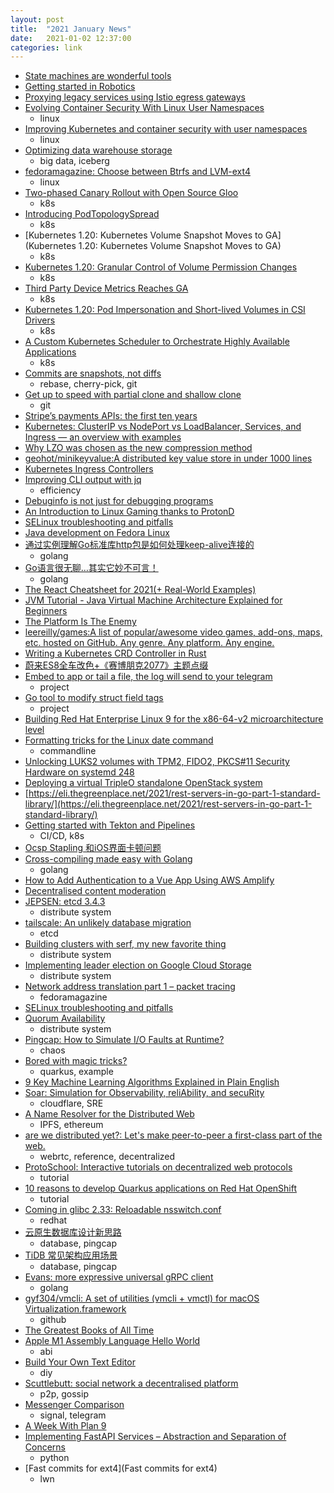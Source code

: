 ```yaml
---
layout: post
title:  "2021 January News"
date:   2021-01-02 12:37:00
categories: link
---
```


- [State machines are wonderful tools ](https://nullprogram.com/blog/2020/12/31/)
- [Getting started in Robotics](https://allshire.org/getting-started-robotics/)
- [Proxying legacy services using Istio egress gateways](https://istio.io/latest/blog/2020/proxying-legacy-services-using-egress-gateways/)
- [Evolving Container Security With Linux User Namespaces](https://netflixtechblog.com/evolving-container-security-with-linux-user-namespaces-afbe3308c082)
  - linux
- [Improving Kubernetes and container security with user namespaces](https://kinvolk.io/blog/2020/12/improving-kubernetes-and-container-security-with-user-namespaces/)
  - linux
- [Optimizing data warehouse storage](https://netflixtechblog.com/optimizing-data-warehouse-storage-7b94a48fdcbe)
  - big data, iceberg
- [fedoramagazine: Choose between Btrfs and LVM-ext4](https://fedoramagazine.org/choose-between-btrfs-and-lvm-ext4/)
  - linux
- [Two-phased Canary Rollout with Open Source Gloo](https://kubernetes.io/blog/2020/04/two-phased-canary-rollout-with-gloo/)
  - k8s
- [Introducing PodTopologySpread](https://kubernetes.io/blog/2020/05/introducing-podtopologyspread/)
  - k8s
- [Kubernetes 1.20: Kubernetes Volume Snapshot Moves to GA](Kubernetes 1.20: Kubernetes Volume Snapshot Moves to GA)
  - k8s
- [Kubernetes 1.20: Granular Control of Volume Permission Changes](https://kubernetes.io/blog/2020/12/14/kubernetes-release-1.20-fsgroupchangepolicy-fsgrouppolicy/)
  - k8s
- [Third Party Device Metrics Reaches GA](https://kubernetes.io/blog/2020/12/16/third-party-device-metrics-reaches-ga/)
  - k8s
- [Kubernetes 1.20: Pod Impersonation and Short-lived Volumes in CSI Drivers](https://kubernetes.io/blog/2020/12/18/kubernetes-1.20-pod-impersonation-short-lived-volumes-in-csi)
  - k8s
- [A Custom Kubernetes Scheduler to Orchestrate Highly Available Applications](https://kubernetes.io/blog/2020/12/21/writing-crl-scheduler/)
  - k8s
- [Commits are snapshots, not diffs](https://github.blog/2020-12-17-commits-are-snapshots-not-diffs/)
  - rebase, cherry-pick, git
- [Get up to speed with partial clone and shallow clone](https://github.blog/2020-12-21-get-up-to-speed-with-partial-clone-and-shallow-clone/)
  - git
- [Stripe’s payments APIs: the first ten years](https://stripe.com/blog/payment-api-design)
- [Kubernetes: ClusterIP vs NodePort vs LoadBalancer, Services, and Ingress — an overview with examples](https://itnext.io/kubernetes-clusterip-vs-nodeport-vs-loadbalancer-services-and-ingress-an-overview-with-722a07f3cfe1)
- [Why LZO was chosen as the new compression method](https://ubuntu.com//blog/why-lzo-was-chosen-as-the-new-compression-method)
- [geohot/minikeyvalue:A distributed key value store in under 1000 lines](https://github.com/geohot/minikeyvalue)
- [Kubernetes Ingress Controllers](https://docs.google.com/spreadsheets/d/191WWNpjJ2za6-nbG4ZoUMXMpUK8KlCIosvQB0f-oq3k/edit#gid=907731238)
- [Improving CLI output with jq](https://ubuntu.com//blog/improving-cli-output-with-jq)
  - efficiency
- [Debuginfo is not just for debugging programs](https://developers.redhat.com/blog/2021/01/07/debuginfo-is-not-just-for-debugging-programs/)
- [An Introduction to Linux Gaming thanks to ProtonD](https://www.linuxjournal.com/content/introduction-linux-gaming-thanks-protondb)
- [SELinux troubleshooting and pitfalls](https://www.redhat.com/sysadmin/selinux-troubleshooting)
- [Java development on Fedora Linux](https://fedoramagazine.org/java-development-on-fedora-linux/)
- [通过实例理解Go标准库http包是如何处理keep-alive连接的](https://tonybai.com/2021/01/08/understand-how-http-package-deal-with-keep-alive-connection/)
  - golang
- [Go语言很无聊…其实它妙不可言！](https://tonybai.com/2021/01/07/go-is-boring/)
  - golang
- [The React Cheatsheet for 2021(+ Real-World Examples)](https://www.freecodecamp.org/news/react-cheatsheet-with-real-world-examples/)
- [JVM Tutorial - Java Virtual Machine Architecture Explained for Beginners](https://www.freecodecamp.org/news/jvm-tutorial-java-virtual-machine-architecture-explained-for-beginners/)
- [The Platform Is The Enemy](https://danielbmarkham.com/the-platform-is-the-enemy/)
- [leereilly/games:A list of popular/awesome video games, add-ons, maps, etc. hosted on GitHub. Any genre. Any platform. Any engine.](https://github.com/leereilly/games)
- [Writing a Kubernetes CRD Controller in Rust](http://technosophos.com/2019/08/07/writing-a-kubernetes-controller-in-rust.html)
- [蔚来ES8全车改色+《赛博朋克2077》主题点缀](https://www.gcores.com/articles/132710)
- [Embed to app or tail a file, the log will send to your telegram](https://golangexample.com/embed-to-app-or-tail-a-file-the-log-will-send-to-your-telegram/)
  - project
- [Go tool to modify struct field tags](https://golangexample.com/go-tool-to-modify-struct-field-tags/)
  - project
- [Building Red Hat Enterprise Linux 9 for the x86-64-v2 microarchitecture level](https://developers.redhat.com/blog/2021/01/05/building-red-hat-enterprise-linux-9-for-the-x86-64-v2-microarchitecture-level/)
- [Formatting tricks for the Linux date command](https://www.redhat.com/sysadmin/formatting-date-command)
  - commandline
- [Unlocking LUKS2 volumes with TPM2, FIDO2, PKCS#11 Security Hardware on systemd 248](http://0pointer.net/blog/unlocking-luks2-volumes-with-tpm2-fido2-pkcs11-security-hardware-on-systemd-248.html)
- [Deploying a virtual TripleO standalone OpenStack system](https://www.redhat.com/sysadmin/tripleo-standalone-system)
- [https://eli.thegreenplace.net/2021/rest-servers-in-go-part-1-standard-library/](https://eli.thegreenplace.net/2021/rest-servers-in-go-part-1-standard-library/)
- [Getting started with Tekton and Pipelines](https://developers.redhat.com/blog/2021/01/13/getting-started-with-tekton-and-pipelines/)
  - CI/CD, k8s
- [Ocsp Stapling 和iOS界面卡顿问题](https://jhuo.ca/post/ocsp-stapling-letsencrypt/)
- [Cross-compiling made easy with Golang](https://opensource.com/article/21/1/go-cross-compiling)
  - golang
- [How to Add Authentication to a Vue App Using AWS Amplify](https://www.freecodecamp.org/news/how-to-add-authentication-to-a-vue-app-using-aws-amplify/)
- [Decentralised content moderation](https://martin.kleppmann.com/2021/01/13/decentralised-content-moderation.html)
- [JEPSEN: etcd 3.4.3](https://jepsen.io/analyses/etcd-3.4.3)
  - distribute system
- [tailscale: An unlikely database migration](https://tailscale.com/blog/an-unlikely-database-migration/)
  - etcd
- [Building clusters with serf, my new favorite thing](https://fly.io/blog/building-clusters-with-serf/)
  - distribute system
- [Implementing leader election on Google Cloud Storage](https://cloud.google.com/blog/topics/developers-practitioners/implementing-leader-election-google-cloud-storage)
  - distribute system
- [Network address translation part 1 – packet tracing](https://fedoramagazine.org/network-address-translation-part-1-packet-tracing/)
  - fedoramagazine
- [SELinux troubleshooting and pitfalls](https://www.redhat.com/sysadmin/selinux-troubleshooting)
- [Quorum Availability](https://brooker.co.za/blog/2021/01/06/quorum-availability)
  - distribute system
- [Pingcap: How to Simulate I/O Faults at Runtime?](https://en.pingcap.com/blog/how-to-simulate-io-faults-at-runtime)
  - chaos
- [Bored with magic tricks?](https://quarkus.io/blog/magic-control/)
  - quarkus, example
- [9 Key Machine Learning Algorithms Explained in Plain English](https://www.freecodecamp.org/news/a-no-code-intro-to-the-9-most-important-machine-learning-algorithms-today/)
- [Soar: Simulation for Observability, reliAbility, and secuRity](https://blog.cloudflare.com/soar-simulation-for-observability-reliability-and-security/)
  - cloudflare, SRE
- [A Name Resolver for the Distributed Web](https://blog.cloudflare.com/cloudflare-distributed-web-resolver/)
  - IPFS, ethereum
- [are we distributed yet?: Let's make peer-to-peer a first-class part of the web.](https://arewedistributedyet.com/)
  - webrtc, reference, decentralized
- [ProtoSchool: Interactive tutorials on decentralized web protocols](https://proto.school/)
  -  tutorial
- [10 reasons to develop Quarkus applications on Red Hat OpenShift](https://developers.redhat.com/blog/2021/01/15/10-reasons-to-develop-quarkus-applications-on-red-hat-openshift/)
  -  tutorial
- [Coming in glibc 2.33: Reloadable nsswitch.conf](https://developers.redhat.com/blog/2021/01/15/coming-in-glibc-2-33-reloadable-nsswitch-conf/)
  - redhat
- [云原生数据库设计新思路](https://pingcap.com/blog-cn/new-ideas-for-designing-cloud-native-database/)
  - database, pingcap
- [TiDB 常⻅架构应⽤场景](https://pingcap.com/blog-cn/schema-application-scenario-for-tidb/)
  - database, pingcap
- [Evans: more expressive universal gRPC client](https://golangexample.com/evans-more-expressive-universal-grpc-client/)
  - golang
- [gyf304/vmcli: A set of utilities (vmcli + vmctl) for macOS Virtualization.framework](https://github.com/gyf304/vmcli)
  - github
- [The Greatest Books of All Time](https://thegreatestbooks.org/)
- [Apple M1 Assembly Language Hello World](https://smist08.wordpress.com/2021/01/08/apple-m1-assembly-language-hello-world/)
  - abi
- [Build Your Own Text Editor](https://viewsourcecode.org/snaptoken/kilo/index.html)
  - diy
- [Scuttlebutt: social network a decentralised platform](https://scuttlebutt.nz/)
  - p2p, gossip
- [Messenger Comparison](https://threema.ch/en/messenger-comparison)
  - signal, telegram
- [A Week With Plan 9](https://thedorkweb.substack.com/p/a-week-with-plan-9)
- [Implementing FastAPI Services – Abstraction and Separation of Concerns](https://camillovisini.com/article/abstracting-fastapi-services/)
  - python
- [Fast commits for ext4](Fast commits for ext4)
  - lwn
